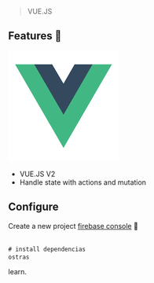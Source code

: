 >VUE.JS

## Features 🚀
![Home View](./LearnVUE/iconvue.png)
* VUE.JS V2
* Handle state with actions and mutation

## Configure

Create  a new project [firebase console](https://console.firebase.google.com) 🔩

```

# install dependencias 
ostras
```

learn.
